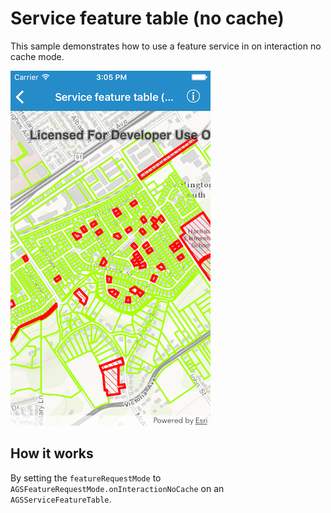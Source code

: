 # Service feature table (no cache)

This sample demonstrates how to use a feature service in on interaction no cache mode.

![](image1.png)

## How it works

By setting the `featureRequestMode` to `AGSFeatureRequestMode.onInteractionNoCache` on an `AGSServiceFeatureTable`.
